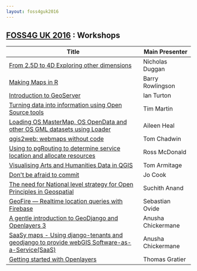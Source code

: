 ```yaml
---
layout: foss4guk2016
---
```

## [FOSS4G UK 2016](/foss4guk2016/) : Workshops

|Title| Main Presenter |
|-----|-------------|
|[From 2.5D to 4D Exploring other dimensions](abstracts.html#from-25d-to-4d-exploring-other-dimensions)| Nicholas Duggan|
|[Making Maps in R](abstracts.html#making-maps-in-r)| Barry Rowlingson|
|[Introduction to GeoServer](abstracts.html#introduction-to-geoserver)| Ian Turton|
|[Turning data into information using Open Source tools](abstracts.html#turning-data-into-information-using-open-source-tools)| Tim Martin|
|[Loading OS MasterMap, OS OpenData and other OS GML datasets using Loader](abstracts.html#loading-os-mastermap-os-opendata-and-other-os-gml-datasets-using-loader)| Aileen Heal|
|[qgis2web: webmaps without code](abstracts.html#qgis2web-webmaps-without-code)| Tom Chadwin |
|[Using to pgRouting to determine service location and allocate resources](abstracts.html#using-to-pgrouting-to-determine-service-location-and-allocate-resources)| Ross McDonald |
|[Visualising Arts and Humanities Data in QGIS](abstracts.html#visualising-arts-and-humanities-data-in-qgis)| Tom Armitage |
|[Don't be afraid to commit](abstracts.html#dont-be-afraid-to-commit)| Jo Cook |
|[The need for National level strategy for Open Principles in Geospatial](abstracts.html#the-need-for-national-level-strategy-for-open-principles-in-geospatial)| Suchith Anand |
|[GeoFire — Realtime location queries with Firebase](abstracts.html#geofire--realtime-location-queries-with-firebase)| Sebastian Ovide |
|[A gentle introduction to GeoDjango and Openlayers 3](abstracts.html#a-gentle-introduction-to-geodjango-and-openlayers-3)| Anusha Chickermane|
|[SaaSy maps - Using django-tenants and geodjango to provide webGIS Software-as-a-Service(SaaS)](abstracts.html#saasy-maps---using-django-tenants-and-geodjango-to-provide-webgis-software-as-a-servicesaas)| Anusha Chickermane|
|[Getting started with Openlayers](abstracts.html#getting-started-with-openlayers)| Thomas Gratier|
